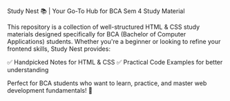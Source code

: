 Study Nest 📚 | Your Go-To Hub for BCA Sem 4 Study Material

This repository is a collection of well-structured HTML & CSS study materials designed specifically for BCA (Bachelor of Computer Applications) students. Whether you're a beginner or looking to refine your frontend skills, Study Nest provides:

✅ Handpicked Notes for HTML & CSS
✅ Practical Code Examples for better understanding

Perfect for BCA students who want to learn, practice, and master web development fundamentals! 🚀
